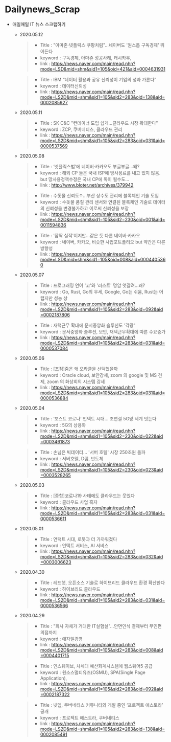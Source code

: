 # Dailynews_Scrap

  - 매일매일 IT 뉴스 스크랩하기
  
    - 2020.05.12
      >- Title : "아마존·넷플릭스·쿠팡처럼"…네이버도 '원스톱 구독경제' 뛰어든다
      >- keyword : 구독경제, 아마존 성공사례, 캐시카우, 
      >- link : https://news.naver.com/main/read.nhn?mode=LSD&mid=shm&sid1=105&oid=421&aid=0004631931
    
      >- Title : IBM “데이터 활용과 공유 신뢰성이 기업의 성과 가른다”
      >- keyword : 데이터신뢰성
      >- link : https://news.naver.com/main/read.nhn?mode=LS2D&mid=shm&sid1=105&sid2=283&oid=138&aid=0002085927
  
    - 2020.05.11
      >- Title : SK C&C "컨테이너 도입 쉽게…클라우드 시장 확대한다"
      >- keyword : ZCP, 쿠버네티스, 클라우드 관리
      >- link : https://news.naver.com/main/read.nhn?mode=LS2D&mid=shm&sid1=105&sid2=283&oid=031&aid=0000537569
  
    - 2020.05.08
      >- Title : ‘넷플릭스법’에 네이버·카카오도 부글부글…왜?
      >- keyword : 해외 CP 들은 국내 ISP에 망사용료를 내고 있지 않음. but 망사용정책수정은 국내 CP에 독이 될수도...
      >- link : http://www.bloter.net/archives/379942
    
      >- Title : 수돗물 신뢰도↑…부산 상수도 관리에 블록체인 기술 도입
      >- keyword : 수돗물 품질 관리 센서와 연결된 블록체인 기술로 데이터의 신뢰성을 변경불가하고 이로써 신뢰성을 보장
      >- link : https://news.naver.com/main/read.nhn?mode=LS2D&mid=shm&sid1=105&sid2=230&oid=001&aid=0011594836
    
      >- Title : '깜짝 실적'이지만…같은 듯 다른 네이버·카카오
      >- keyword : 네이버, 카카오, 비슷한 사업포트폴리오 but 약간은 다른 방향성
      >- link : https://news.naver.com/main/read.nhn?mode=LSD&mid=shm&sid1=105&oid=008&aid=0004405360
    
    - 2020.05.07
      >- Title : 프로그래밍 언어 '고'와 '러스트' 명암 엇갈려...왜?
      >- keyword : Go, Rust, Go의 우세, Google, Go는 쉬움, Rust는 어렵지만 성능 상
      >- link : https://news.naver.com/main/read.nhn?mode=LS2D&mid=shm&sid1=105&sid2=283&oid=092&aid=0002187806
      
      >- Title : 재택근무 확대에 문서중앙화 솔루션도 '각광'
      >- keyword : 문서중앙화 솔루션, 보안, 재택근무확대에 따른 수요증가
      >- link : https://news.naver.com/main/read.nhn?mode=LS2D&mid=shm&sid1=105&sid2=283&oid=031&aid=0000537084
  
    - 2020.05.06
      >- Title : [초점]줌은 왜 오라클을 선택했을까
      >- keyword : Oracle cloud, 보안강세, zoom 의 google 및 MS 견제, zoom 의 화상회의 시스템 강세
      >- link : https://news.naver.com/main/read.nhn?mode=LS2D&mid=shm&sid1=105&sid2=283&oid=031&aid=0000536884
      
    - 2020.05.04
      >- Title : ‘포스트 코로나’ 언택트 시대… 초연결 5G망 세계 잇는다
      >- keyword : 5G의 상용화
      >- link : https://news.naver.com/main/read.nhn?mode=LS2D&mid=shm&sid1=105&sid2=230&oid=022&aid=0003461873
      
      >- Title : 손님은 빅데이터… '서버 호텔' 시장 250조원 돌파
      >- keyword : 서버호텔, D램, 반도체
      >- link : https://news.naver.com/main/read.nhn?mode=LS2D&mid=shm&sid1=105&sid2=230&oid=023&aid=0003528265
      
    - 2020.05.03
      >- Title : [종합]코로나19 사태에도 클라우드는 웃었다
      >- keyword : 클라우드 사업 흑자
      >- link : https://news.naver.com/main/read.nhn?mode=LS2D&mid=shm&sid1=105&sid2=283&oid=031&aid=0000536611
      
    - 2020.05.01
      >- Title : 언택트 시대, 로봇과 더 가까워졌다
      >- keyword : 언택트 서비스, AI 서비스
      >- link : https://news.naver.com/main/read.nhn?mode=LS2D&mid=shm&sid1=105&sid2=283&oid=032&aid=0003006623
      
    - 2020.04.30
      >- Title : 레드햇, 오픈소스 기술로 하이브리드 클라우드 환경 확산한다
      >- keyword : 하이브리드 클라우드
      >- link : https://news.naver.com/main/read.nhn?mode=LS2D&mid=shm&sid1=105&sid2=283&oid=031&aid=0000536566
      
    - 2020.04.29
      >- Title : "회사 자체가 거대한 IT실험실"…안면인식 결제부터 무인편의점까지
      >- keyword : 애자일경영
      >- link : https://news.naver.com/main/read.nhn?mode=LS2D&mid=shm&sid1=105&sid2=283&oid=008&aid=0004401715
      
      >- Title : 인스웨이브, 차세대 예산회계시스템에 웹스퀘어5 공급
      >- keyword : 원소스멀티유즈(OSMU), SPA(Single Page Application),
      >- link : https://news.naver.com/main/read.nhn?mode=LS2D&mid=shm&sid1=105&sid2=283&oid=092&aid=0002187322
      
      >- Title : 넷앱, 쿠버네티스 커뮤니티와 개발 중인 ‘프로젝트 애스토라’ 공개
      >- keyword : 프로젝트 애스트라, 쿠버네티스
      >- link : https://news.naver.com/main/read.nhn?mode=LS2D&mid=shm&sid1=105&sid2=283&oid=138&aid=0002085491
